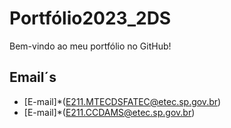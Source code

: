 # Portfólio2023_2DS

Bem-vindo ao meu portfólio no GitHub!

## Email´s

- [E-mail]*(E211.MTECDSFATEC@etec.sp.gov.br)
- [E-mail]*(E211.CCDAMS@etec.sp.gov.br)

